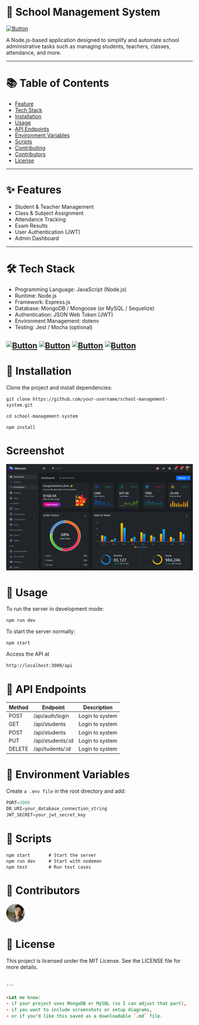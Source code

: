 # 🏫 School Management System

[![Button](https://img.shields.io/badge/School_management_system-Administrator-green)](https://www.w3schools.com/html/html_forms.asp)

A Node.js-based application designed to simplify and automate school administrative tasks such as managing students, teachers, classes, attendance, and more.

---

# 📚 Table of Contents

- [Feature](https://github.com/radytrainer/demo-readme-file#features)
- [Tech Stack](https://github.com/radytrainer/demo-readme-file?tab=readme-ov-file#tech-stack)
- [Installation](https://github.com/radytrainer/demo-readme-file?tab=readme-ov-file#installation)
- [Usage](https://github.com/radytrainer/demo-readme-file?tab=readme-ov-file#usage)
- [API Endpoints](https://github.com/radytrainer/demo-readme-file?tab=readme-ov-file#api-endpoints)
- [Environment Variables](https://github.com/radytrainer/demo-readme-file?tab=readme-ov-file#environment-variables)
- [Scripts](https://github.com/radytrainer/demo-readme-file?tab=readme-ov-file#scripts)
- [Contributing](https://github.com/radytrainer/demo-readme-file?tab=readme-ov-file#contributing)
- [Contributors](https://github.com/radytrainer/demo-readme-file?tab=readme-ov-file#contributors)
- [License](https://github.com/radytrainer/demo-readme-file?tab=readme-ov-file#license)

---

# ✨ Features

- Student & Teacher Management
- Class & Subject Assignment
- Attendance Tracking
- Exam Results
- User Authentication (JWT)
- Admin Dashboard
---

# 🛠 Tech Stack

- Programming Language: JavaScript (Node.js)
- Runtime: Node.js
- Framework: Express.js
- Database: MongoDB / Mongoose (or MySQL / Sequelize)
- Authentication: JSON Web Token (JWT)
- Environment Management: dotenv
- Testing: Jest / Mocha (optional)

[![Button](https://img.shields.io/badge/Node.js-18.x-green)](https://www.w3schools.com/html/html_forms.asp) 
[![Button](https://img.shields.io/badge/Express.js-Framework-blue)](https://www.w3schools.com/html/html_forms.asp)
[![Button](https://img.shields.io/badge/MongoDB-Database-green)](https://www.w3schools.com/html/html_forms.asp)
[![Button](https://img.shields.io/badge/lincense-MIT-blue)](https://www.w3schools.com/html/html_forms.asp)
---

# 🚀 Installation

Clone the project and install dependencies:

```http
git clone https://github.com/your-username/school-management-system.git
```
```http
cd school-management-system
```

```http
npm install
```

# Screenshot
![alt text](image.png)

# 🔧 Usage
To run the server in development mode:

```http
npm run dev
```

To start the server normally:

```http
npm start
```

Access the API at

```http
http://localhost:3000/api
```

# 📮 API Endpoints

|  Method  |   Endpoint	  |   Description   |
|----------|--------------|-----------------|
|  POST	   | /api/auth/login  |	Login to system |
|  GET	   | /api/students  |	Login to system |
|  POST	   | /api/students	|   Login to system |
|  PUT	   | /api/students/:id | Login to system |
| DELETE   | /api/tudents/:id  | Login to system |

# 🔑 Environment Variables

Create `a .env file` in the root directory and add:

```python
PORT=3000
DB_URI=your_database_connection_string
JWT_SECRET=your_jwt_secret_key
```

# 🧪 Scripts

```http
npm start       # Start the server
npm run dev     # Start with nodemon
npm test        # Run test cases
```

# 👥 Contributors

  <a href="https://github.com/user1">
    <img src="profile.png" width="50" style="border-radius: 50%;" alt="User1"/>
  </a>


# 📄 License

This project is licensed under the MIT License. See the LICENSE file for more details.

```html

---

<Let me know:
- if your project uses MongoDB or MySQL (so I can adjust that part),
- if you want to include screenshots or setup diagrams,
- or if you'd like this saved as a downloadable `.md` file.

```